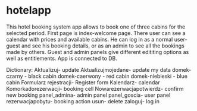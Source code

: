 # hotelapp
This hotel booking system app allows to book one of three cabins for the selected period.
First page is index-welcome page. There user can see a calendar with prices and available cabins. He can log in as a normal user-guest and see his booking details, or as an admin to see all the bookings made by others.
Guest and admin panels give different edititing options as well as entitlements.
App is connected to DB.

Dictionary:
Aktualizuj- update
Aktualizujmojedane- update my data
domek-czarny - black cabin
domek-caerwony - red cabin
domek-niebieski - blue cabin
Formularz rejestracji- Register form
Kalendarz- calendar
Komorkadorezerwacji- booking cell
Nowarezerwacjapotwierdz- confirm new booking
panel_admina- admin panel
panel_goscia- user panel
rezerwacjapobytu- booking action
usun- delete
zaloguj- log in
